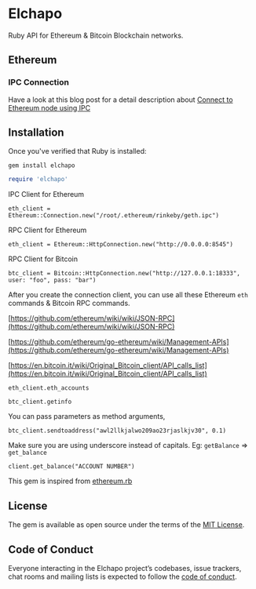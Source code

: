 # Elchapo

Ruby API for Ethereum & Bitcoin Blockchain networks.

## Ethereum

### IPC Connection

Have a look at this blog post for a detail description about [Connect to Ethereum node using IPC](http://dilumn.github.io/ethereum/2017/10/22/connect-to-ethereum-ipc-using-ruby/)

## Installation
Once you've verified that Ruby is installed:

`gem install elchapo`


```ruby
require 'elchapo'

```

IPC Client for Ethereum

```
eth_client = Ethereum::Connection.new("/root/.ethereum/rinkeby/geth.ipc")
```

RPC Client for Ethereum

```
eth_client = Ethereum::HttpConnection.new("http://0.0.0.0:8545")
```

RPC Client for Bitcoin

```
btc_client = Bitcoin::HttpConnection.new("http://127.0.0.1:18333", user: "foo", pass: "bar")
```

After you create the connection client, you can use all these Ethereum `eth` commands & Bitcoin RPC commands.

[https://github.com/ethereum/wiki/wiki/JSON-RPC](https://github.com/ethereum/wiki/wiki/JSON-RPC)

[https://github.com/ethereum/go-ethereum/wiki/Management-APIs](https://github.com/ethereum/go-ethereum/wiki/Management-APIs)

[https://en.bitcoin.it/wiki/Original_Bitcoin_client/API_calls_list](https://en.bitcoin.it/wiki/Original_Bitcoin_client/API_calls_list)

`eth_client.eth_accounts`

`btc_client.getinfo`

You can pass parameters as method arguments,

`btc_client.sendtoaddress("awl2llkjalwo209ao23rjaslkjv30", 0.1)`

Make sure you are using underscore instead of capitals. Eg: `getBalance` => `get_balance`

`client.get_balance("ACCOUNT NUMBER")`

This gem is inspired from [ethereum.rb](https://github.com/EthWorks/ethereum.rb)

## License

The gem is available as open source under the terms of the [MIT License](http://opensource.org/licenses/MIT).

## Code of Conduct

Everyone interacting in the Elchapo project’s codebases, issue trackers, chat rooms and mailing lists is expected to follow the [code of conduct](https://github.com/[USERNAME]/elchapo/blob/master/CODE_OF_CONDUCT.md).
